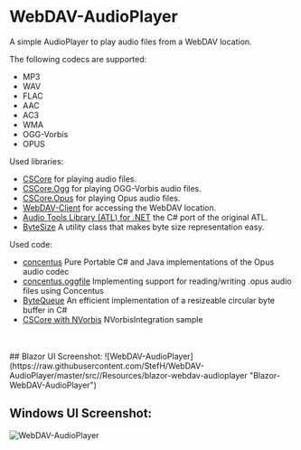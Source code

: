 # WebDAV-AudioPlayer
A simple AudioPlayer to play audio files from a WebDAV location.

The following codecs are supported:
* MP3
* WAV
* FLAC
* AAC
* AC3
* WMA
* OGG-Vorbis
* OPUS

Used libraries:
* [CSCore](https://github.com/filoe/cscore) for playing audio files.
* [CSCore.Ogg](https://github.com/StefH/WebDAV-AudioPlayer) for playing OGG-Vorbis audio files.
* [CSCore.Opus](https://github.com/StefH/WebDAV-AudioPlayer) for playing Opus audio files.
* [WebDAV-Client](https://github.com/StefH/WebDAV-Client) for accessing the WebDAV location.
* [Audio Tools Library (ATL) for .NET](https://github.com/Zeugma440/atldotnet) the C# port of the original ATL.
* [ByteSize](https://github.com/omar/ByteSize) A utility class that makes byte size representation easy.

Used code:
* [concentus](https://github.com/lostromb/concentus) Pure Portable C# and Java implementations of the Opus audio codec
* [concentus.oggfile](https://github.com/lostromb/concentus.oggfile) Implementing support for reading/writing .opus audio files using Concentus
* [ByteQueue](https://github.com/Kelindar/circular-buffer/blob/master/Source/ByteQueue.cs) An efficient implementation of a resizeable circular byte buffer in C#
* [CSCore with NVorbis](https://github.com/filoe/cscore/blob/master/Samples/NVorbisIntegration/Program.cs) NVorbisIntegration sample

<br>
<br>
## Blazor UI Screenshot:
![WebDAV-AudioPlayer](https://raw.githubusercontent.com/StefH/WebDAV-AudioPlayer/master/src//Resources/blazor-webdav-audioplayer "Blazor-WebDAV-AudioPlayer")

## Windows UI Screenshot:
![WebDAV-AudioPlayer](https://raw.githubusercontent.com/StefH/WebDAV-AudioPlayer/master/src//Resources/WebDAV-AudioPlayer.png "WebDAV-AudioPlayer")
